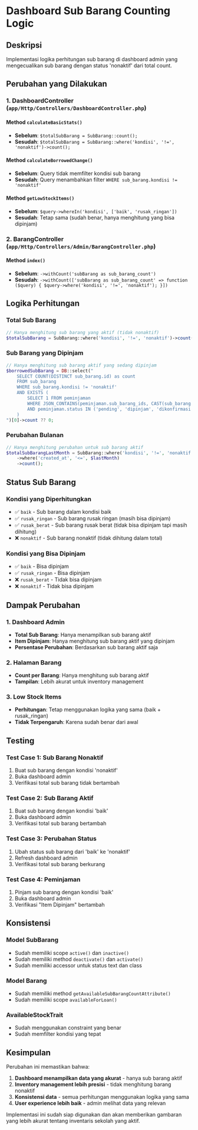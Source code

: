 # Dashboard Sub Barang Counting Logic

## Deskripsi
Implementasi logika perhitungan sub barang di dashboard admin yang mengecualikan sub barang dengan status 'nonaktif' dari total count.

## Perubahan yang Dilakukan

### 1. DashboardController (`app/Http/Controllers/DashboardController.php`)

#### Method `calculateBasicStats()`
- **Sebelum**: `$totalSubBarang = SubBarang::count();`
- **Sesudah**: `$totalSubBarang = SubBarang::where('kondisi', '!=', 'nonaktif')->count();`

#### Method `calculateBorrowedChange()`
- **Sebelum**: Query tidak memfilter kondisi sub barang
- **Sesudah**: Query menambahkan filter `WHERE sub_barang.kondisi != 'nonaktif'`

#### Method `getLowStockItems()`
- **Sebelum**: `$query->whereIn('kondisi', ['baik', 'rusak_ringan'])`
- **Sesudah**: Tetap sama (sudah benar, hanya menghitung yang bisa dipinjam)

### 2. BarangController (`app/Http/Controllers/Admin/BarangController.php`)

#### Method `index()`
- **Sebelum**: `->withCount('subBarang as sub_barang_count')`
- **Sesudah**: `->withCount(['subBarang as sub_barang_count' => function ($query) { $query->where('kondisi', '!=', 'nonaktif'); }])`

## Logika Perhitungan

### Total Sub Barang
```php
// Hanya menghitung sub barang yang aktif (tidak nonaktif)
$totalSubBarang = SubBarang::where('kondisi', '!=', 'nonaktif')->count();
```

### Sub Barang yang Dipinjam
```php
// Hanya menghitung sub barang aktif yang sedang dipinjam
$borrowedSubBarang = DB::select("
    SELECT COUNT(DISTINCT sub_barang.id) as count
    FROM sub_barang 
    WHERE sub_barang.kondisi != 'nonaktif'
    AND EXISTS (
        SELECT 1 FROM peminjaman 
        WHERE JSON_CONTAINS(peminjaman.sub_barang_ids, CAST(sub_barang.id as JSON))
        AND peminjaman.status IN ('pending', 'dipinjam', 'dikonfirmasi')
    )
")[0]->count ?? 0;
```

### Perubahan Bulanan
```php
// Hanya menghitung perubahan untuk sub barang aktif
$totalSubBarangLastMonth = SubBarang::where('kondisi', '!=', 'nonaktif')
    ->where('created_at', '<=', $lastMonth)
    ->count();
```

## Status Sub Barang

### Kondisi yang Diperhitungkan
- ✅ `baik` - Sub barang dalam kondisi baik
- ✅ `rusak_ringan` - Sub barang rusak ringan (masih bisa dipinjam)
- ✅ `rusak_berat` - Sub barang rusak berat (tidak bisa dipinjam tapi masih dihitung)
- ❌ `nonaktif` - Sub barang nonaktif (tidak dihitung dalam total)

### Kondisi yang Bisa Dipinjam
- ✅ `baik` - Bisa dipinjam
- ✅ `rusak_ringan` - Bisa dipinjam
- ❌ `rusak_berat` - Tidak bisa dipinjam
- ❌ `nonaktif` - Tidak bisa dipinjam

## Dampak Perubahan

### 1. Dashboard Admin
- **Total Sub Barang**: Hanya menampilkan sub barang aktif
- **Item Dipinjam**: Hanya menghitung sub barang aktif yang dipinjam
- **Persentase Perubahan**: Berdasarkan sub barang aktif saja

### 2. Halaman Barang
- **Count per Barang**: Hanya menghitung sub barang aktif
- **Tampilan**: Lebih akurat untuk inventory management

### 3. Low Stock Items
- **Perhitungan**: Tetap menggunakan logika yang sama (baik + rusak_ringan)
- **Tidak Terpengaruh**: Karena sudah benar dari awal

## Testing

### Test Case 1: Sub Barang Nonaktif
1. Buat sub barang dengan kondisi 'nonaktif'
2. Buka dashboard admin
3. Verifikasi total sub barang tidak bertambah

### Test Case 2: Sub Barang Aktif
1. Buat sub barang dengan kondisi 'baik'
2. Buka dashboard admin
3. Verifikasi total sub barang bertambah

### Test Case 3: Perubahan Status
1. Ubah status sub barang dari 'baik' ke 'nonaktif'
2. Refresh dashboard admin
3. Verifikasi total sub barang berkurang

### Test Case 4: Peminjaman
1. Pinjam sub barang dengan kondisi 'baik'
2. Buka dashboard admin
3. Verifikasi "Item Dipinjam" bertambah

## Konsistensi

### Model SubBarang
- Sudah memiliki scope `active()` dan `inactive()`
- Sudah memiliki method `deactivate()` dan `activate()`
- Sudah memiliki accessor untuk status text dan class

### Model Barang
- Sudah memiliki method `getAvailableSubBarangCountAttribute()`
- Sudah memiliki scope `availableForLoan()`

### AvailableStockTrait
- Sudah menggunakan constraint yang benar
- Sudah memfilter kondisi yang tepat

## Kesimpulan

Perubahan ini memastikan bahwa:
1. **Dashboard menampilkan data yang akurat** - hanya sub barang aktif
2. **Inventory management lebih presisi** - tidak menghitung barang nonaktif
3. **Konsistensi data** - semua perhitungan menggunakan logika yang sama
4. **User experience lebih baik** - admin melihat data yang relevan

Implementasi ini sudah siap digunakan dan akan memberikan gambaran yang lebih akurat tentang inventaris sekolah yang aktif. 